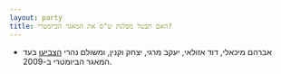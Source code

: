```yaml
---
layout: party
title: האם תבטל מפלגת ש"ס את המאגר הביומטרי?
---
```


* <i class="fa fa-bank"></i> אברהם מיכאלי, דוד אזולאי, יעקב מרגי, יצחק וקנין, ומשולם נהרי
  [הצביעו](https://oknesset.org/vote/652/) בעד המאגר הביומטרי ב-2009.
